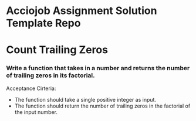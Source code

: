 # Acciojob Assignment Solution Template Repo

# Count Trailing Zeros

### Write a function that takes in a number and returns the number of trailing zeros in its factorial.

Acceptance Cirteria:

- The function should take a single positive integer as input.
- The function should return the number of trailing zeros in the factorial of the input number.
